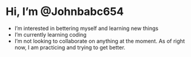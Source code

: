<h1>Hi, I’m @Johnbabc654</h1>
<ul>
<li>I’m interested in bettering myself and learning new things</li>
<li>I’m currently learning coding</li>
<li>I’m not looking to collaborate on anything at the moment. As of right now, I am practicing and trying to get better.</li>


<!---
Johnbabc654/Johnbabc654 is a ✨ special ✨ repository because its `README.md` (this file) appears on your GitHub profile.
You can click the Preview link to take a look at your changes.
--->
